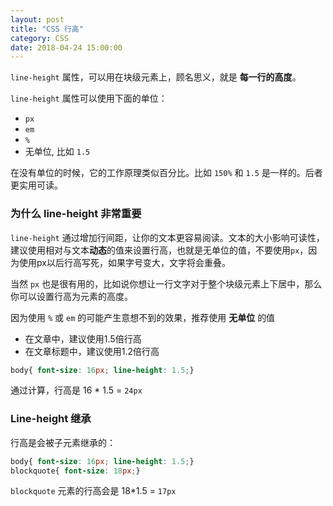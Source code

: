 ```yaml
---
layout: post
title: "CSS 行高"
category: CSS
date: 2018-04-24 15:00:00
---
```


`line-height` 属性，可以用在块级元素上，顾名思义，就是 **每一行的高度**。

`line-height` 属性可以使用下面的单位：

* `px`
* `em`
* `%`
* 无单位, 比如 `1.5`

在没有单位的时候，它的工作原理类似百分比。比如 `150%` 和 `1.5` 是一样的。后者更实用可读。

### 为什么 line-height 非常重要

`line-height` 通过增加行间距，让你的文本更容易阅读。文本的大小影响可读性，建议使用相对与文本**动态**的值来设置行高，也就是无单位的值，不要使用`px`，因为使用px以后行高写死，如果字号变大，文字将会重叠。

当然 `px` 也是很有用的，比如说你想让一行文字对于整个块级元素上下居中，那么你可以设置行高为元素的高度。

因为使用 `%` 或 `em` 的可能产生意想不到的效果，推荐使用 **无单位** 的值

* 在文章中，建议使用1.5倍行高
* 在文章标题中，建议使用1.2倍行高

```css
body{ font-size: 16px; line-height: 1.5;}
```

通过计算，行高是 16 * 1.5 = `24px`

### Line-height 继承

行高是会被子元素继承的：

```css
body{ font-size: 16px; line-height: 1.5;}
blockquote{ font-size: 18px;}
```

`blockquote` 元素的行高会是 18*1.5 = `17px`

